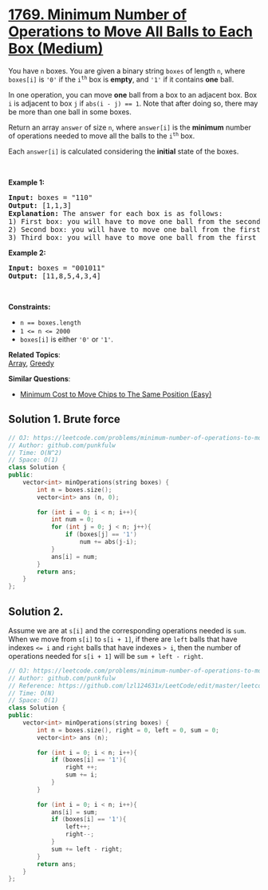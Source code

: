 # [1769. Minimum Number of Operations to Move All Balls to Each Box (Medium)](https://leetcode.com/problems/minimum-number-of-operations-to-move-all-balls-to-each-box/)

<p>You have <code>n</code> boxes. You are given a binary string <code>boxes</code> of length <code>n</code>, where <code>boxes[i]</code> is <code>'0'</code> if the <code>i<sup>th</sup></code> box is <strong>empty</strong>, and <code>'1'</code> if it contains <strong>one</strong> ball.</p>

<p>In one operation, you can move <strong>one</strong> ball from a box to an adjacent box. Box <code>i</code> is adjacent to box <code>j</code> if <code>abs(i - j) == 1</code>. Note that after doing so, there may be more than one ball in some boxes.</p>

<p>Return an array <code>answer</code> of size <code>n</code>, where <code>answer[i]</code> is the <strong>minimum</strong> number of operations needed to move all the balls to the <code>i<sup>th</sup></code> box.</p>

<p>Each <code>answer[i]</code> is calculated considering the <strong>initial</strong> state of the boxes.</p>

<p>&nbsp;</p>
<p><strong>Example 1:</strong></p>

<pre><strong>Input:</strong> boxes = "110"
<strong>Output:</strong> [1,1,3]
<strong>Explanation:</strong> The answer for each box is as follows:
1) First box: you will have to move one ball from the second box to the first box in one operation.
2) Second box: you will have to move one ball from the first box to the second box in one operation.
3) Third box: you will have to move one ball from the first box to the third box in two operations, and move one ball from the second box to the third box in one operation.
</pre>

<p><strong>Example 2:</strong></p>

<pre><strong>Input:</strong> boxes = "001011"
<strong>Output:</strong> [11,8,5,4,3,4]</pre>

<p>&nbsp;</p>
<p><strong>Constraints:</strong></p>

<ul>
	<li><code>n == boxes.length</code></li>
	<li><code>1 &lt;= n &lt;= 2000</code></li>
	<li><code>boxes[i]</code> is either <code>'0'</code> or <code>'1'</code>.</li>
</ul>


**Related Topics**:  
[Array](https://leetcode.com/tag/array/), [Greedy](https://leetcode.com/tag/greedy/)

**Similar Questions**:
* [Minimum Cost to Move Chips to The Same Position (Easy)](https://leetcode.com/problems/minimum-cost-to-move-chips-to-the-same-position/)

## Solution 1. Brute force

```cpp
// OJ: https://leetcode.com/problems/minimum-number-of-operations-to-move-all-balls-to-each-box/
// Author: github.com/punkfulw
// Time: O(N^2)
// Space: O(1)
class Solution {
public:
    vector<int> minOperations(string boxes) {
        int n = boxes.size();
        vector<int> ans (n, 0);
        
        for (int i = 0; i < n; i++){
            int num = 0;
            for (int j = 0; j < n; j++){
                if (boxes[j] == '1')
                    num += abs(j-i);
            }
            ans[i] = num;
        }
        return ans;
    }
};
```

## Solution 2.

Assume we are at `s[i]` and the corresponding operations needed is `sum`. 
When we move from `s[i]` to `s[i + 1]`, if there are `left` balls that have indexes `<= i` and `right` balls that have indexes `> i`, 
then the number of operations needed for `s[i + 1]` will be `sum + left - right`.

```cpp
// OJ: https://leetcode.com/problems/minimum-number-of-operations-to-move-all-balls-to-each-box/
// Author: github.com/punkfulw
// Reference: https://github.com/lzl124631x/LeetCode/edit/master/leetcode/1769.%20Minimum%20Number%20of%20Operations%20to%20Move%20All%20Balls%20to%20Each%20Box/README.md
// Time: O(N)
// Space: O(1)
class Solution {
public:
    vector<int> minOperations(string boxes) {
        int n = boxes.size(), right = 0, left = 0, sum = 0;
        vector<int> ans (n);
        
        for (int i = 0; i < n; i++){
            if (boxes[i] == '1'){
                right ++;
                sum += i;
            }
        }
        
        for (int i = 0; i < n; i++){
            ans[i] = sum;
            if (boxes[i] == '1'){
                left++;
                right--;
            }
            sum += left - right;
        }
        return ans;
    }
};
```

